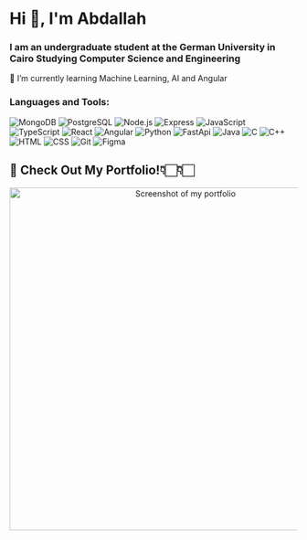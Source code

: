<h1 align="left">Hi 👋, I'm Abdallah</h1>
<h3 align="left">I am an undergraduate student at the German University in Cairo Studying Computer Science and Engineering</h3>

🌱 I’m currently learning Machine Learning, AI and Angular


<h3 align="left">Languages and Tools:</h3>
<p align="left">
  <img src="https://skillicons.dev/icons?i=mongodb" alt="MongoDB" />
  <img src="https://skillicons.dev/icons?i=postgres" alt="PostgreSQL" />
  <img src="https://skillicons.dev/icons?i=nodejs" alt="Node.js" />
  <img src="https://skillicons.dev/icons?i=express" alt="Express" />
  <img src="https://skillicons.dev/icons?i=javascript" alt="JavaScript" />
  <img src="https://skillicons.dev/icons?i=typescript" alt="TypeScript" />
  <img src="https://skillicons.dev/icons?i=react" alt="React" />
  <img src="https://skillicons.dev/icons?i=angular" alt="Angular" />
  <img src="https://skillicons.dev/icons?i=python" alt="Python" />
  <img src="https://skillicons.dev/icons?i=fastapi" alt="FastApi"/>
  <img src="https://skillicons.dev/icons?i=java" alt="Java" />
  <img src="https://skillicons.dev/icons?i=c" alt="C" />
  <img src="https://skillicons.dev/icons?i=cpp" alt="C++" />
  <img src="https://skillicons.dev/icons?i=html" alt="HTML" />
  <img src="https://skillicons.dev/icons?i=css" alt="CSS" />
  <img src="https://skillicons.dev/icons?i=git" alt="Git" />
  <img src="https://skillicons.dev/icons?i=figma" alt="Figma" />
</p>

 
</p>



## 🚀 Check Out My Portfolio!👇🏻👇🏻

<p align="center">
  <a href="https://portofolio-sable-seven.vercel.app" target="_blank">
    <img 
      width="600" 
      alt="Screenshot of my portfolio" 
      src="https://github.com/user-attachments/assets/56877af2-f7e3-48f8-8270-53164bab7f27"
      style="height: auto;">
  </a>
</p>



